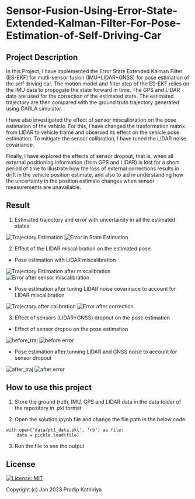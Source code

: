 # Sensor-Fusion-Using-Error-State-Extended-Kalman-Filter-For-Pose-Estimation-of-Self-Driving-Car

## Project Description

In this Project, I have implemented the Error State Extended Kalman Filter (ES-EKF) for mutli-sensor fusion (IMU+LIDAR+GNSS) for pose estimation of the self driving car. The motion model and filter step of the ES-EKF relies on the IMU data to propogate the state forward in time. The GPS and LIDAR data are used for the correction of the estimated state. The estimated trajectory are then compared with the ground truth trajectory generated using CARLA simulator.

I have also investigated the effect of sensor miscalibration on the pose estimation of the vehicle. For this, I have changed the trasformation matrix from LIDAR to vehicle frame and observed its effect on the vehicle pose estimation. To mitigate the sensor calibration, I have tuned the LIDAR noise covariance.

Finally, I have explored the effects of sensor dropout, that is, when all external positioning information (from GPS and LIDAR) is lost for a short period of time to illustrate how the loss of external corrections results in drift in the vehicle position estimate, and also to aid in understanding how the uncertainty in the position estimate changes when sensor measurements are unavailable.

## Result

1. Estimated trajectory and error with uncertainity in all the estimated states

![Trajectory Estimation](https://user-images.githubusercontent.com/90370308/214142271-4b211ed7-4fa1-4260-a92f-ea45464fcb90.png)        ![Error in State Estimation](https://user-images.githubusercontent.com/90370308/214142356-57f7de7e-25d8-4b3a-a708-14c0b19ada0c.png)

2. Effect of the LIDAR miscalibration on the estimated pose

- Pose estimation with LIDAR miscalibration

![Trajectory Estimation after miscalibration](https://user-images.githubusercontent.com/90370308/214143509-0b864519-15de-4911-b47b-6b42d1940d1b.png) ![Error after sensor miscalibration](https://user-images.githubusercontent.com/90370308/214143538-8601e48d-f79c-46e9-88d4-33b23ed509d8.png)

- Pose estimation after tuning LIDAR noise covarinace to account for LIDAR miscalibration

![Trajectory after calibration](https://user-images.githubusercontent.com/90370308/214143566-edc9a979-f875-4ceb-a5e2-2409e829d5a7.png) ![Error after correction](https://user-images.githubusercontent.com/90370308/214143607-5d10c152-0206-4169-bcdf-622b0e9a0271.png)

3. Effect of sensors (LIDAR+GNSS) dropout on the pose estimation
- Effect of sensor dropou on the pose estimation 

![before_traj](https://user-images.githubusercontent.com/90370308/214144542-d1a6dfa8-18a4-4b30-bad0-5d1c3b619abf.png) ![before error](https://user-images.githubusercontent.com/90370308/214144570-8be5fc21-d0c1-4bad-9c89-e0e40b1f7a9a.png)

- Pose estimation after tunning LIDAR and GNSS noise to account for sensor dropout

![after_traj](https://user-images.githubusercontent.com/90370308/214144582-36f680f4-cf4f-4cd7-9208-89fc25a6a731.png) ![after error](https://user-images.githubusercontent.com/90370308/214144598-ff66fa66-d10d-471b-ad7c-ca908d011a99.png)

## How to use this project
1. Store the ground truth, IMU, GPS and LIDAR data in the data folder of the repository in .pkl format

2. Open the solution.ipynb file and change the file path in the below code:

```
with open('data/pt1_data.pkl', 'rb') as file:
    data = pickle.load(file)
```
    
3. Run the file to see the output

## License

 [![License: MIT](https://img.shields.io/badge/License-MIT-yellow.svg)](https://opensource.org/licenses/MIT)

Copyright (c) Jan 2023 Pradip Kathiriya
